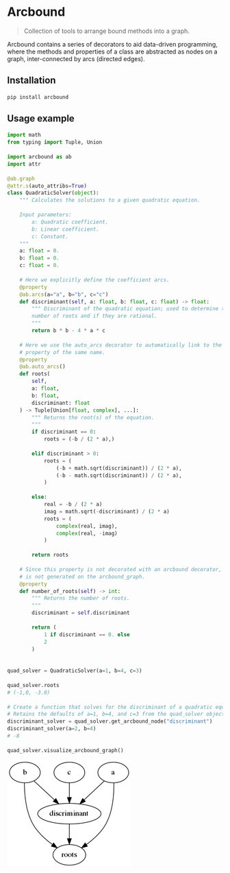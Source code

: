 # Arcbound 
> Collection of tools to arrange bound methods into a graph.

Arcbound contains a series of decorators to aid data-driven programming, where
the methods and properties of a class are abstracted as nodes on a graph,
inter-connected by arcs (directed edges).

## Installation
```bash
pip install arcbound
```

## Usage example
```python
import math
from typing import Tuple, Union

import arcbound as ab
import attr

@ab.graph
@attr.s(auto_attribs=True)
class QuadraticSolver(object):
    """ Calculates the solutions to a given quadratic equation.

    Input parameters:
        a: Quadratic coefficient.
        b: Linear coefficient.
        c: Constant.
    """
    a: float = 0.
    b: float = 0.
    c: float = 0.

    # Here we explicitly define the coefficient arcs.
    @property
    @ab.arcs(a="a", b="b", c="c")
    def discriminant(self, a: float, b: float, c: float) -> float:
        """ Discriminant of the quadratic equation; used to determine the
        number of roots and if they are rational.
        """
        return b * b - 4 * a * c

    # Here we use the auto_arcs decorator to automatically link to the
    # property of the same name.
    @property
    @ab.auto_arcs()
    def roots(
        self,
        a: float,
        b: float,
        discriminant: float
    ) -> Tuple[Union[float, complex], ...]:
        """ Returns the root(s) of the equation.
        """
        if discriminant == 0:
            roots = (-b / (2 * a),)

        elif discriminant > 0:
            roots = (
                (-b + math.sqrt(discriminant)) / (2 * a),
                (-b - math.sqrt(discriminant)) / (2 * a),
            )

        else:
            real = -b / (2 * a)
            imag = math.sqrt(-discriminant) / (2 * a)
            roots = (
                complex(real, imag),
                complex(real, -imag)
            )

        return roots

    # Since this property is not decorated with an arcbound decorator, a node
    # is not generated on the arcbound_graph.
    @property
    def number_of_roots(self) -> int:
        """ Returns the number of roots.
        """
        discriminant = self.discriminant

        return (
            1 if discriminant == 0. else
            2
        )


quad_solver = QuadraticSolver(a=1, b=4, c=3)

quad_solver.roots
# (-1,0, -3.0)

# Create a function that solves for the discriminant of a quadratic equation.
# Retains the defaults of a=1, b=4, and c=3 from the quad_solver object.
discriminant_solver = quad_solver.get_arcbound_node("discriminant")
discriminant_solver(a=2, b=4)
# -8

quad_solver.visualize_arcbound_graph()
```
![arcbound_graph](https://github.com/JHwangAstro/arcbound/blob/master/utils/arcbound_graph.png "ArcboundGraph")

